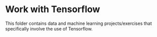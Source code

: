 # Work with Tensorflow

This folder contains data and machine learning projects/exercises that specifically involve the use of Tensorflow.
